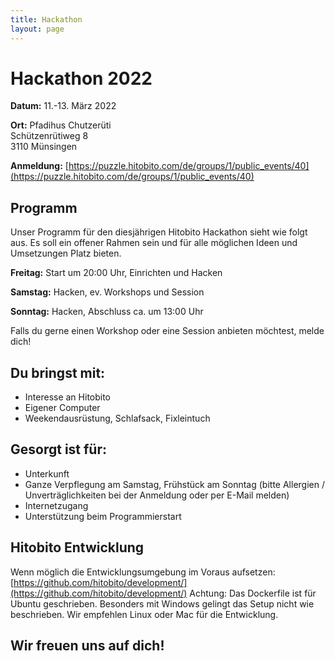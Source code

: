 ```yaml
---
title: Hackathon
layout: page
---
```


# Hackathon 2022

**Datum:** 11.-13. März 2022

**Ort:** 
Pfadihus Chutzerüti<br>
Schützenrütiweg 8<br>
3110 Münsingen<br>

**Anmeldung:** [https://puzzle.hitobito.com/de/groups/1/public_events/40](https://puzzle.hitobito.com/de/groups/1/public_events/40)

## Programm

Unser Programm für den diesjährigen Hitobito Hackathon sieht wie folgt aus. Es soll ein offener Rahmen sein und für alle möglichen Ideen und Umsetzungen Platz bieten.

**Freitag:** Start um 20:00 Uhr, Einrichten und Hacken 

**Samstag:** Hacken, ev. Workshops und Session

**Sonntag:** Hacken, Abschluss ca. um 13:00 Uhr

Falls du gerne einen Workshop oder eine Session anbieten möchtest, melde dich!



## Du bringst mit:
- Interesse an Hitobito
- Eigener Computer
- Weekendausrüstung, Schlafsack, Fixleintuch

## Gesorgt ist für:
- Unterkunft
- Ganze Verpflegung am Samstag, Frühstück am Sonntag (bitte Allergien / Unverträglichkeiten bei der Anmeldung oder per E-Mail melden)
- Internetzugang
- Unterstützung beim Programmierstart

## Hitobito Entwicklung
Wenn möglich die Entwicklungsumgebung im Voraus aufsetzen:
[https://github.com/hitobito/development/](https://github.com/hitobito/development/)
Achtung: Das Dockerfile ist für Ubuntu geschrieben. Besonders mit Windows gelingt das Setup nicht wie beschrieben. Wir empfehlen Linux oder Mac für die Entwicklung.


## Wir freuen uns auf dich!
